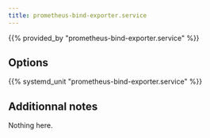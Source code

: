 ```yaml
---
title: prometheus-bind-exporter.service
---
```


{{% provided_by "prometheus-bind-exporter.service" %}}

## Options

{{% systemd_unit "prometheus-bind-exporter.service" %}}

## Additionnal notes

Nothing here.